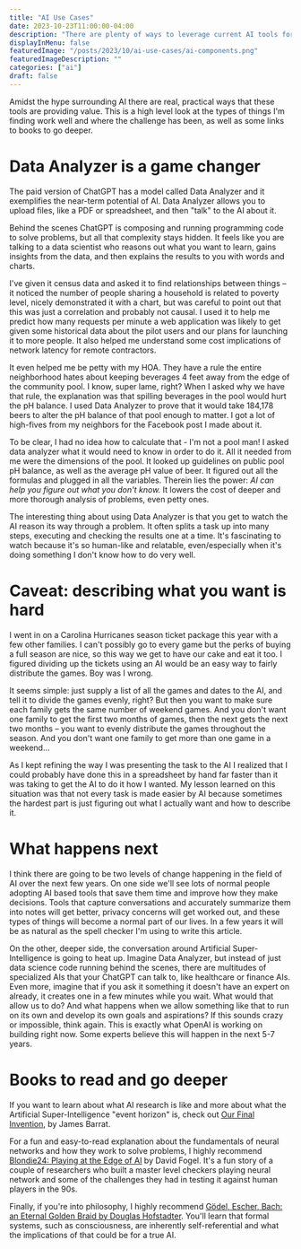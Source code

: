 ```yaml
---
title: "AI Use Cases"
date: 2023-10-23T11:00:00-04:00
description: "There are plenty of ways to leverage current AI tools for decision assistance"
displayInMenu: false
featuredImage: "/posts/2023/10/ai-use-cases/ai-components.png"
featuredImageDescription: ""
categories: ["ai"]
draft: false
---
```

Amidst the hype surrounding AI there are real, practical ways that these tools are providing value.  This is a high level look at the types of things I'm finding work well and where the challenge has been, as well as some links to books to go deeper.

# Data Analyzer is a game changer
The paid version of ChatGPT has a model called Data Analyzer and it exemplifies the near-term potential of AI. Data Analyzer allows you to upload files, like a PDF or spreadsheet, and then "talk" to the AI about it.

Behind the scenes ChatGPT is composing and running programming code to solve problems, but all that complexity stays hidden.  It feels like you are talking to a data scientist who reasons out what you want to learn, gains insights from the data, and then explains the results to you with words and charts.

I've given it census data and asked it to find relationships between things – it noticed the number of people sharing a household is related to poverty level, nicely demonstrated it with a chart, but was careful to point out that this was just a correlation and probably not causal.  I used it to help me predict how many requests per minute a web application was likely to get given some historical data about the pilot users and our plans for launching it to more people.  It also helped me understand some cost implications of network latency for remote contractors. 

It even helped me be petty with my HOA.  They have a rule the entire neighborhood hates about keeping beverages 4 feet away from the edge of the community pool.  I know, super lame, right?  When I asked why we have that rule, the explanation was that spilling beverages in the pool would hurt the pH balance.  I used Data Analyzer to prove that it would take 184,178 beers to alter the pH balance of that pool enough to matter.  I got a lot of high-fives from my neighbors for the Facebook post I made about it.

To be clear, I had no idea how to calculate that - I'm not a pool man!  I asked data analyzer what it would need to know in order to do it.  All it needed from me were the dimensions of the pool.  It looked up guidelines on public pool pH balance, as well as the average pH value of beer.  It figured out all the formulas and plugged in all the variables.  Therein lies the power: *AI can help you figure out what you don't know.*  It lowers the cost of deeper and more thorough analysis of problems, even petty ones.

The interesting thing about using Data Analyzer is that you get to watch the AI reason its way through a problem.  It often splits a task up into many steps, executing and checking the results one at a time.  It's fascinating to watch because it's so human-like and relatable, even/especially when it's doing something I don't know how to do very well. 

# Caveat: describing what you want is hard
I went in on a Carolina Hurricanes season ticket package this year with a few other families.  I can't possibly go to every game but the perks of buying a full season are nice, so this way we get to have our cake and eat it too.  I figured dividing up the tickets using an AI would be an easy way to fairly distribute the games.  Boy was I wrong.

It seems simple: just supply a list of all the games and dates to the AI, and tell it to divide the games evenly, right?  But then you want to make sure each family gets the same number of weekend games.  And you don't want one family to get the first two months of games, then the next gets the next two months – you want to evenly distribute the games throughout the season.  And you don't want one family to get more than one game in a weekend… 

As I kept refining the way I was presenting the task to the AI I realized that I could probably have done this in a spreadsheet by hand far faster than it was taking to get the AI to do it how I wanted.  My lesson learned on this situation was that not every task is made easier by AI because sometimes the hardest part is just figuring out what I actually want and how to describe it.

# What happens next
I think there are going to be two levels of change happening in the field of AI over the next few years.  On one side we'll see lots of normal people adopting AI based tools that save them time and improve how they make decisions.  Tools that capture conversations and accurately summarize them into notes will get better, privacy concerns will get worked out, and these types of things will become a normal part of our lives.  In a few years it will be as natural as the spell checker I'm using to write this article.

On the other, deeper side, the conversation around Artificial Super-Intelligence is going to heat up.  Imagine Data Analyzer, but instead of just data science code running behind the scenes, there are multitudes of specialized AIs that your ChatGPT can talk to, like healthcare or finance AIs.  Even more, imagine that if you ask it something it doesn't have an expert on already, it creates one in a few minutes while you wait.  What would that allow us to do?  And what happens when we allow something like that to run on its own and develop its own goals and aspirations?  If this sounds crazy or impossible, think again.  This is exactly what OpenAI is working on building right now.  Some experts believe this will happen in the next 5-7 years.   

# Books to read and go deeper
If you want to learn about what AI research is like and more about what the Artificial Super-Intelligence "event horizon" is, check out [Our Final Invention](https://amzn.to/407pr6l), by James Barrat.

For a fun and easy-to-read explanation about the fundamentals of neural networks and how they work to solve problems, I highly recommend [Blondie24: Playing at the Edge of AI](https://amzn.to/3S9p9Ke) by David Fogel.  It's a fun story of a couple of researchers who built a master level checkers playing neural network and some of the challenges they had in testing it against human players in the 90s.

Finally, if you're into philosophy, I highly recommend [Gödel, Escher, Bach: an Eternal Golden Braid by Douglas Hofstadter](https://amzn.to/3Mes3K9).  You'll learn that formal systems, such as consciousness, are inherently self-referential and what the implications of that could be for a true AI.